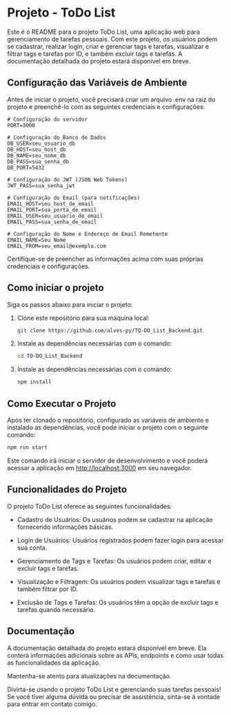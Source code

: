 # Projeto - ToDo List

Este é o README para o projeto ToDo List, uma aplicação web para gerenciamento de tarefas pessoais. Com este projeto, os usuários podem se cadastrar, realizar login, criar e gerenciar tags e tarefas, visualizar e filtrar tags e tarefas por ID, e também excluir tags e tarefas. A documentação detalhada do projeto estará disponível em breve.

## Configuração das Variáveis de Ambiente

Antes de iniciar o projeto, você precisará criar um arquivo .env na raiz do projeto e preenchê-lo com as seguintes credenciais e configurações:

```env
# Configuração do servidor
PORT=3000

# Configuração do Banco de Dados
DB_USER=seu_usuario_db
DB_HOST=seu_host_db
DB_NAME=seu_nome_db
DB_PASS=sua_senha_db
DB_PORT=5432

# Configuração do JWT (JSON Web Tokens)
JWT_PASS=sua_senha_jwt

# Configuração do Email (para notificações)
EMAIL_HOST=seu_host_de_email
EMAIL_PORT=sua_porta_de_email
EMAIL_USER=seu_usuario_de_email
EMAIL_PASS=sua_senha_de_email

# Configuração do Nome e Endereço de Email Remetente
EMAIL_NAME=Seu Nome
EMAIL_FROM=seu_email@exemplo.com
```

Certifique-se de preencher as informações acima com suas próprias credenciais e configurações.

## Como iniciar o projeto


Siga os passos abaixo para iniciar o projeto:

1. Clone este repositório para sua máquina local:

   ```bash
   git clone https://github.com/alves-py/TO-DO_List_Backend.git
   ```
2. Instale as dependências necessárias com o comando:
    
    ```bash
    cd TO-DO_List_Backend
    ```
3. Instale as dependências necessárias com o comando:

   ```bash
   npm install
   ```
## Como Executar o Projeto
    
Após ter clonado o repositório, configurado as variáveis de ambiente e instalado as dependências, você pode iniciar o projeto com o seguinte comando:

 ```bash
npm run start
```
Este comando irá iniciar o servidor de desenvolvimento e você poderá acessar a aplicação em [http://localhost:3000](http://localhost:3000) em seu navegador.

## Funcionalidades do Projeto

O projeto ToDo List oferece as seguintes funcionalidades:

- Cadastro de Usuários: Os usuários podem se cadastrar na aplicação fornecendo informações básicas.

- Login de Usuários: Usuários registrados podem fazer login para acessar sua conta.

- Gerenciamento de Tags e Tarefas: Os usuários podem criar, editar e excluir tags e tarefas.

- Visualização e Filtragem: Os usuários podem visualizar tags e tarefas e também filtrar por ID.

- Exclusão de Tags e Tarefas: Os usuários têm a opção de excluir tags e tarefas quando necessário.

## Documentação

A documentação detalhada do projeto estará disponível em breve. Ela conterá informações adicionais sobre as APIs, endpoints e como usar todas as funcionalidades da aplicação.

Mantenha-se atento para atualizações na documentação.

Divirta-se usando o projeto ToDo List e gerenciando suas tarefas pessoais! Se você tiver alguma dúvida ou precisar de assistência, sinta-se à vontade para entrar em contato comigo.